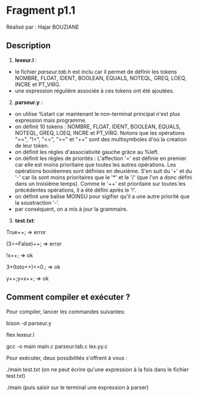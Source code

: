 # Fragment p1.1

Réalisé par : Hajar BOUZIANE

## Description 

1. **lexeur.l** : 
- le fichier *parseur.tab.h* est inclu car il permet de définir les tokens NOMBRE, FLOAT, IDENT, BOOLEAN, EQUALS, NOTEQL, GREQ, LOEQ, INCRE et PT_VIRG. 
- une expression régulière associée à ces tokens ont été ajoutées.

2. **parseur.y** :
- on utilise %start car maintenant le non-terminal principal n'est plus expression mais programme.
- on définit 10 tokens : NOMBRE, FLOAT, IDENT, BOOLEAN, EQUALS, NOTEQL, GREQ, LOEQ, INCRE et PT_VIRG. Notons que les opérations "==", "!=", "<=", ">=" et "++" sont des multisymboles d'où la création de leur token.
- on définit les règles d'associativité gauche grâce au %left.
- on définit les règles de priorités : L'affection '=' est définie en premier car elle est moins prioritaire que toutes les autres opérations. Les opérations booléennes sont définies en deuxième. S'en suit du '+' et du '-' car ils sont moins prioritaires que le '*' et le '/' (que l'on a donc défini dans un troisième temps). Comme le '++' est prioritaire sur toutes les précédentes opérations, il a été défini après le '!'.
- on définit une balise MOINSU pour sigifier qu'il a une autre priorité que la soustraction '-'.
- par conséquent, on a mis à jour la grammaire.


3. **test.txt**:

True++; => error

(3==False)++; => error

!x++; => ok

3+(toto++)<=0.; => ok

y++;y=x++; => ok


## Comment compiler et exécuter ?

Pour compiler, lancer les commandes suivantes:

bison -d parseur.y

flex lexeur.l

gcc -o main main.c parseur.tab.c lex.yy.c

Pour exécuter, deux possibilités s'offrent à vous :

./main test.txt
(on ne peut écrire qu'une expression à la fois dans le fichier test.txt)

./main
(puis saisir sur le terminal une expression à parser)



